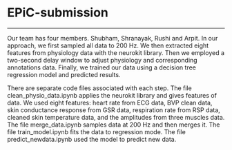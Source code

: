 # EPiC-submission
---

Our team has four members. Shubham, Shranayak, Rushi and Arpit. In our approach, we first sampled all data to 200 Hz. We then extracted eight features from physiology data with the neurokit library. Then we employed a two-second delay window to adjust physiology and corresponding annotations data. Finally, we trained our data using a decision tree regression model and predicted results. 


There are separate code files associated with each step. The file clean_physio_data.ipynb applies the neurokit library and gives features of data. We used eight features: 
heart rate from ECG data, BVP clean data, skin conductance response from GSR data, respiration rate from RSP data, cleaned skin temperature data, and the amplitudes from three muscles data. The file merge_data.ipynb samples data at 200 Hz and then merges it. The file train_model.ipynb fits the data to regression mode. The file predict_newdata.ipynb used the model to predict new data. 


